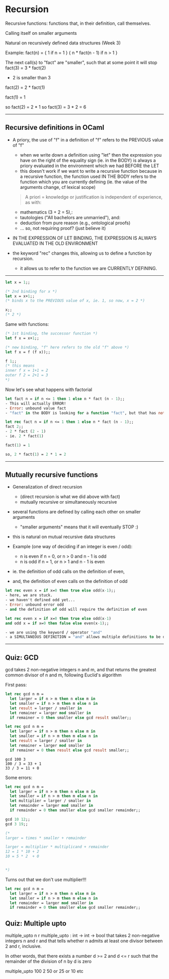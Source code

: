 # Recursion

Recursive functions: functions that, in their definition, call themselves.

Calling itself on smaller arguments

Natural on recursively defined data structures (Week 3)

Example:
fact(n) =
  { 1                     if n = 1 }
  { n * fact(n - 1)       if n > 1 }


The next call(s) to "fact" are "smaller", such that at some point it will stop
fact(3) = 3 * fact(2)
  - 2 is smaller than 3

fact(2) = 2 * fact(1)

fact(1) = 1

so fact(2) = 2 * 1
so fact(3) = 3 * 2 = 6

------------------------------------------------------------
## Recursive definitions in OCaml
- A priory, the use of "f" in a definition of "f" refers to the PREVIOUS value of "f"
  - when we write down a definition using "let" then the expression you have on the right
  of the equality sign (ie. in the BODY) is always a priory evaluated in the environment which we had
  BEFORE the LET
  - this doesn't work if we want to write a recursive function because in a
    recursive function, the function used IN THE BODY refers to the function which you
    are currently defining (ie. the value of the arguments change, cf lexical scope)

  > A priori = knowledge or justification is independent of experience, as with:
    - mathematics (3 + 2 = 5),:
    - tautologies ("All bachelors are unmarried"), and:
    - deduction from pure reason (e.g., ontological proofs)
    - ... so, not requiring proof? (just believe it)

- IN THE EXPRESSION OF LET BINDING, THE EXPRESSION IS ALWAYS EVALUATED IN THE OLD ENVIRONMENT

- the keyword "rec" changes this, allowing us to define a function by recursion.
  - it allows us to refer to the function we are CURRENTLY DEFINING.

------------------------------------------------------------
```ocaml
let x = 1;;

(* 2nd binding for x *)
let x = x+1;;
(* binds x to the PREVIOUS value of x, ie. 1, so now, x = 2 *)

x;;
(* 2 *)
```

Same with functions:
```ocaml
(* 1st binding, the successor function *)
let f x = x+1;;

(* new binding, "f" here refers to the old "f" above *)
let f x = f (f x));;

f 1;;
(* this means
inner f x = 1+1 = 2
outer f 2 = 2+1 = 3
*)
```

Now let's see what happens with factorial
```ocaml
let fact n = if n <= 1 then 1 else n * fact (n - 1);;
- This will actually ERROR!
- Error: unbound value fact
- "fact" in the BODY is looking for a function "fact", but that has not been defined yet (we are defining it now!!!)

let rec fact n = if n <= 1 then 1 else n * fact (n - 1);;
fact 2;;
- 2 * fact (2 - 1)
- ie. 2 * fact(1)

fact(1) = 1

so, 2 * fact(1) = 2 * 1 = 2
```

------------------------------------------------------------
## Mutually recursive functions
- Generalization of direct recursion
  - (direct recursion is what we did above with fact)
  - mutually recursive or simultaneously recursive
- several functions are defined by calling each other on smaller arguments
  - "smaller arguments" means that it will eventually STOP :)
- this is natural on mutual recursive data structures



- Example (one way of deciding if an integer is even / odd):
  - n is even if n = 0, or n > 0 and n - 1 is odd
  - n is odd if n = 1, or n > 1 and n - 1 is even

- ie. the definition of odd calls on the definition of even,
- and, the definition of even calls on the definition of odd

```ocaml
let rec even x = if x=0 then true else odd(x-1);;
- here, we are stuck.
- we haven't defined odd yet...
- Error: unbound error odd
- and the definition of odd will require the definition of even

let rec even x = if x=0 then true else odd(x-1)
and odd x = if x=0 then false else even(x-1);;

- we are using the keyword / operator "and"
- a SIMULTANEOUS DEFINITION = "and" allows multiple definitions to be defined at once

```

------------------------------------------------------------
## Quiz: GCD
gcd takes 2 non-negative integers n and m, and that returns the greatest common
divisor of n and m, following Euclid's algorithm

First pass:
```ocaml
let rec gcd n m =
  let larger = if n > m then n else m in
  let smaller = if n > m then m else n in
  let result = larger / smaller in
  let remainer = larger mod smaller in
  if remainer = 0 then smaller else gcd result smaller;;
```

```ocaml
let rec gcd n m =
  let larger = if n > m then n else m in
  let smaller = if n > m then m else n in
  let result = larger / smaller in
  let remainer = larger mod smaller in
  if remainer = 0 then result else gcd result smaller;;
```

```
gcd 100 3
100 / 3 = 33 + 1
33 / 3 = 11 + 0
```

Some errors:
```ocaml
let rec gcd n m =
  let larger = if n > m then n else m in
  let smaller = if n > m then m else n in
  let multiplier = larger / smaller in
  let remainder = larger mod smaller in
  if remainder = 0 then smaller else gcd smaller remainder;;

gcd 10 12;;
gcd 3 19;;

(*
larger = times * smaller + remainder

larger = multiplier * multiplicand + remainder
12 = 1 * 10 + 2
10 = 5 * 2  + 0


*)
```

Turns out that we don't use multiplier!!!

```ocaml
let rec gcd n m =
  let larger = if n > m then n else m in
  let smaller = if n > m then m else n in
  let remainder = larger mod smaller in
  if remainder = 0 then smaller else gcd smaller remainder;;
```



## Quiz: Multiple upto
multiple_upto n r
multiple_upto : int -> int -> bool that takes 2 non-negative integers n and r
and that tells whether n admits at least one divisor between 2 and r, inclusive.

In other words, that there exists a number d >= 2 and d <= r such that the remainder
of the division of n by d is zero


multiple_upto 100 2
50 or 25 or 10 etc
